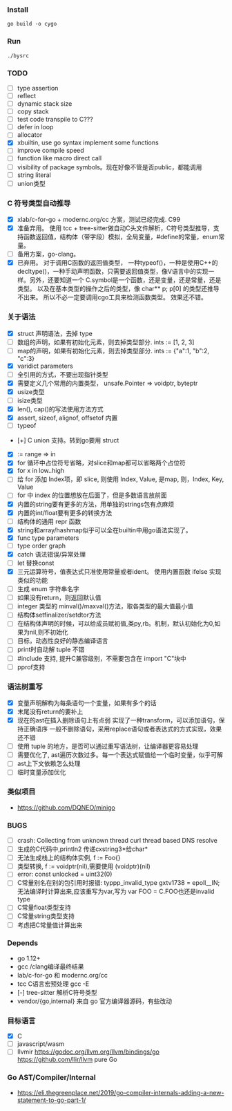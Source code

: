 
### Install

    go build -o cygo

### Run 

    ./bysrc

### TODO
* [ ] type assertion
* [ ] reflect
* [ ] dynamic stack size
* [ ] copy stack
* [ ] test code transpile to C???
* [ ] defer in loop
* [ ] allocator
* [x] xbuiltin, use go syntax implement some functions
* [ ] improve compile speed
* [ ] function like macro direct call
* [ ] visibility of package symbols。现在好像不管是否public，都能调用
* [ ] string literal
* [ ] union类型

### C 符号类型自动推导
* [x] xlab/c-for-go + modernc.org/cc 方案，测试已经完成. C99
* [x] 准备弃用。 使用 tcc + tree-sitter做自动C头文件解析，C符号类型推导，支持函数返回值，结构体（带字段）模拟，全局变量，#define的常量，enum常量。
* [ ] 备用方案，go-clang。
* [x] 已弃用。 对于调用C函数的返回值类型， 一种typeof()，一种是使用C++的decltype()，一种手动声明函数，只需要返回值类型，像V语言中的实现一样。另外，还要知道一个 C.symbol是一个函数，还是变量，还是常量，还是类型。
以及在基本类型的操作之后的类型，像 char** p; p[0] 的类型还推导不出来。
所以不必一定要调用cgo工具来检测函数类型。
效果还不错。

### 关于语法
* [x] struct 声明语法，去掉 type
* [ ] 数组的声明，如果有初始化元素，则去掉类型部分. ints := [1, 2, 3]
* [ ] map的声明，如果有初始化元素，则去掉类型部分. ints := {"a":1, "b":2, "c":3}
* [x] varidict parameters
* [ ] 全引用的方式，不要出现指针类型
* [x] 需要定义几个常用的内置类型， unsafe.Pointer => voidptr, byteptr
* [x] usize类型
* [ ] isize类型
* [x] len(), cap()的写法使用方法方式
* [x] assert, sizeof, alignof, offsetof 内置
* [ ] typeof
* [+] C union 支持。转到go要用 struct
* [x] := range => in
* [x] for 循环中占位符号省略，对slice和map都可以省略两个占位符
* [x] for x in low..high
* [ ] 给 for 添加 Index项，即 slice, 则使用 Index, Value, 是map, 则，Index, Key, Value 
* [ ] for 中 index 的位置想放在后面了，但是多数语言放前面
* [x] 内置的string要有更多的方法，用单独的strings包有点麻烦
* [x] 内置的int/float要有更多的转换方法
* [ ] 结构体的通用 repr 函数
* [x] string和array/hashmap似乎可以全在builtin中用go语法实现了。
* [x] func type parameters
* [ ] type order graph
* [x] catch 语法错误/异常处理
* [ ] let 替换const
* [x] 三元运算符号，值表达式只准使用常量或者ident。
      使用内置函数 ifelse 实现类似的功能
* [ ] 生成 enum 字符串名字
* [ ] 如果没有return，则返回默认值
* [ ] integer 类型的 minval()/maxval()方法，取各类型的最大值最小值 
* [ ] 结构体setfinalizer/setdtor方法
* [ ] 在结构体声明的时候，可以给成员赋初值,类py,rb。机制，默认初始化为0,如果为nil,则不初始化
* [ ] 目标，动态性良好的静态编译语言
* [ ] print时自动解 tuple 不错
* [ ] #include 支持, 提升C兼容级别，不需要包含在 import "C"块中
* [ ] pprof支持

### 语法树重写
* [x] 变量声明解构为每条语句一个变量，如果有多个的话
* [x] 末尾没有return的要补上
* [x] 现在的ast在插入删除语句上有点弱
      实现了一种transform，可以添加语句，保持正确语序
      一般不删除语句，采用replace语句或者表达式的方式实现，效果还不错
* [ ] 使用 tuple 的地方，是否可以通过重写语法树，让编译器更容易处理
* [ ] 需要优化了, ast遍历次数过多。每一个表达式赋值给一个临时变量，似乎可解
* [ ] ast上下文依赖怎么处理
* [ ] 临时变量添加优化

### 类似项目
* https://github.com/DQNEO/minigo

### BUGS
* [ ] crash: Collecting from unknown thread
  curl thread based DNS resolve
* [ ] 生成的C代码中,println2 传递cxstring3\*给char\*
* [ ] 无法生成栈上的结构体实例, f := Foo{}
* [ ] 类型转换, f := voidptr(nil),需要使用 (voidptr)(nil)
* [ ] error: const unlocked = uint32(0)
* [ ] C常量别名在别的包引用时报错: typpp\_invalid\_type gxtv1738 = epoll__IN;
      无法编译时计算出来,应该重写为var,写为 var FOO = C.FOO也还是invalid type
* [ ] C常量float类型支持
* [ ] C常量string类型支持
* [ ] 考虑把C常量值计算出来

### Depends
* go 1.12+
* gcc /clang编译最终结果
* lab/c-for-go 和 modernc.org/cc
* tcc C语言宏预处理 gcc -E
* [-] tree-sitter 解析C符号类型
* vendor/{go,internal} 来自 go 官方编译器源码，有些改动

### 目标语言 
* [x] C
* [ ] javascript/wasm
* [ ] llvmir https://godoc.org/llvm.org/llvm/bindings/go https://github.com/llir/llvm pure Go

### Go AST/Compiler/Internal
* https://eli.thegreenplace.net/2019/go-compiler-internals-adding-a-new-statement-to-go-part-1/

